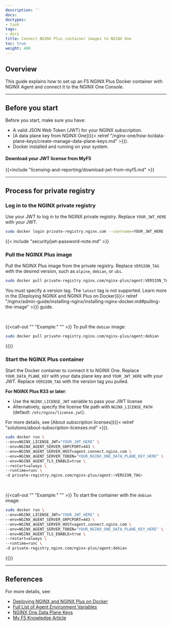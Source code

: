 ```yaml
---
description: ''
docs:
doctypes:
- task
tags:
- docs
title: Connect NGINX Plus container images to NGINX One
toc: true
weight: 400
---
```


## Overview

This guide explains how to set up an F5 NGINX Plus Docker container with NGINX Agent and connect it to the NGINX One Console.

---

## Before you start

Before you start, make sure you have:

- A valid JSON Web Token (JWT) for your NGINX subscription.
- [A data plane key from NGINX One]({{< relref "/nginx-one/how-to/data-plane-keys/create-manage-data-plane-keys.md" >}}).
- Docker installed and running on your system.

#### Download your JWT license from MyF5

{{<include "licensing-and-reporting/download-jwt-from-myf5.md" >}}

---

## Process for private registry

### Log in to the NGINX private registry

Use your JWT to log in to the NGINX private registry. Replace `YOUR_JWT_HERE` with your JWT.

```sh
sudo docker login private-registry.nginx.com --username=YOUR_JWT_HERE --password=none
```

{{< include "security/jwt-password-note.md" >}}

### Pull the NGINX Plus image

Pull the NGINX Plus image from the private registry. Replace `VERSION_TAG` with the desired version, such as `alpine`, `debian`, or `ubi`.

```sh
sudo docker pull private-registry.nginx.com/nginx-plus/agent:VERSION_TAG
```

You must specify a version tag. The `latest` tag is not supported. Learn more in the [Deploying NGINX and NGINX Plus on Docker]({{< relref "/nginx/admin-guide/installing-nginx/installing-nginx-docker.md#pulling-the-image" >}}) guide.

<br>

{{<call-out "" "Example:" "" >}}
To pull the `debian` image:

```sh
sudo docker pull private-registry.nginx.com/nginx-plus/agent:debian
```
{{</call-out>}}

### Start the NGINX Plus container

Start the Docker container to connect it to NGINX One. Replace `YOUR_DATA_PLANE_KEY` with your data plane key and `YOUR_JWT_HERE` with your JWT. Replace `VERSION_TAG` with the version tag you pulled.

**For NGINX Plus R33 or later**:

- Use the `NGINX_LICENSE_JWT` variable to pass your JWT license
- Alternatively, specify the license file path with `NGINX_LICENSE_PATH` (default: `/etc/nginx/license.jwt`).

For more details, see [About subscription licenses]({{< relref "solutions/about-subscription-licenses.md" >}}).

```sh
sudo docker run \
--env=NGINX_LICENSE_JWT="YOUR_JWT_HERE" \
--env=NGINX_AGENT_SERVER_GRPCPORT=443 \
--env=NGINX_AGENT_SERVER_HOST=agent.connect.nginx.com \
--env=NGINX_AGENT_SERVER_TOKEN="YOUR_NGINX_ONE_DATA_PLANE_KEY_HERE" \
--env=NGINX_AGENT_TLS_ENABLE=true \
--restart=always \
--runtime=runc \
-d private-registry.nginx.com/nginx-plus/agent:<VERSION_TAG>
```

<br>

{{<call-out "" "Example:" "" >}}
To start the container with the `debian` image:

```sh
sudo docker run \
--env=NGINX_LICENSE_JWT="YOUR_JWT_HERE" \
--env=NGINX_AGENT_SERVER_GRPCPORT=443 \
--env=NGINX_AGENT_SERVER_HOST=agent.connect.nginx.com \
--env=NGINX_AGENT_SERVER_TOKEN="YOUR_NGINX_ONE_DATA_PLANE_KEY_HERE" \
--env=NGINX_AGENT_TLS_ENABLE=true \
--restart=always \
--runtime=runc \
-d private-registry.nginx.com/nginx-plus/agent:debian
```

{{</call-out>}}

---

## References

For more details, see:

- [Deploying NGINX and NGINX Plus on Docker](https://docs.nginx.com/nginx/admin-guide/installing-nginx/installing-nginx-docker/)
- [Full List of Agent Environment Variables](https://docs.nginx.com/nginx-agent/configuration/configuration-overview/#nginx-agent-environment-variables)
- [NGINX One Data Plane Keys](https://docs.nginx.com/nginx-one/how-to/data-plane-keys/create-manage-data-plane-keys/)
- [My F5 Knowledge Article](https://my.f5.com/manage/s/article/K000090257)
